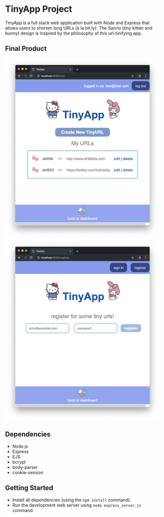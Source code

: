 # TinyApp Project

TinyApp is a full stack web application built with Node and Express that allows users to shorten long URLs (à la bit.ly). The Sanrio (tiny kitten and bunny) design is inspired by the philosophy of this url-tinifying app.

## Final Product
!["Screenshot of URLs page"](https://raw.githubusercontent.com/xwang1000/tiny-app/master/docs/urls-page.png)
!["Screenshot of register page"](https://raw.githubusercontent.com/xwang1000/tiny-app/master/docs/register-page.png)

## Dependencies

- Node.js
- Express
- EJS
- bcrypt
- body-parser
- cookie-session

## Getting Started

- Install all dependencies (using the `npm install` command).
- Run the development web server using `node express_server.js` command.
